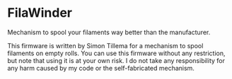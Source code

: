 # FilaWinder
 Mechanism to spool your filaments way better than the manufacturer.


This firmware is written by Simon Tillema for a mechanism to spool filaments
on empty rolls.
You can use this firmware without any restriction, but note that using it is
at your own risk. I do not take any responsibility for any harm caused by my
code or the self-fabricated mechanism.
